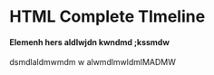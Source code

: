 ﻿# HTML Complete TImeline
#### Elemenh hers aldlwjdn  kwndmd ;kssmdw
 dsmdlaldmwmdm w alwmdlmwldmlMADMW
